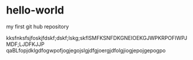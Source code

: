 # hello-world
my first git hub repository


kksfnksfsjfoskjfdskf;dskf;lskg;skflSMFKSNFDKGNEIOEKGJWPKRPOFIWPJMDF;LJDFKJJP  qaBLfopjdklgdfogwpofjogjegojslgjdfgjoergjdfolgjiogjepojgepogpo
